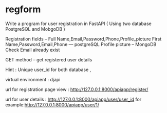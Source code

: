 # regform
Write a program for user registration in FastAPI ( Using two database PostgreSQL and MobgoDB )

Registration fields – Full Name,Email,Password,Phone,Profile_picture
First Name,Password,Email,Phone — postgreSQL
Profile picture – MongoDB
Check Email already exist

GET method – get registered user details

Hint : Unique user_id for both database , 


virtual environment : djapi


url for registration page view : http://127.0.0.1:8000/apiapp/register/

url for user details : http://127.0.0.1:8000/apiapp/user/user_id for example:http://127.0.0.1:8000/apiapp/user/1/
